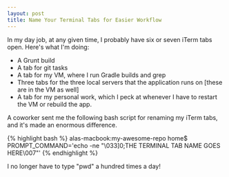 ```yaml
---
layout: post
title: Name Your Terminal Tabs for Easier Workflow
---
```


In my day job, at any given time, I probably have six or seven iTerm tabs open. Here's what I'm doing:
* A Grunt build
* A tab for git tasks
* A tab for my VM, where I run Gradle builds and grep
* Three tabs for the three local servers that the application runs on [these are in the VM as well]
* A tab for my personal work, which I peck at whenever I have to restart the VM or rebuild the app. 

A coworker sent me the following bash script for renaming my iTerm tabs, and it's made an enormous difference. 

{% highlight bash %}
alas-macbook:my-awesome-repo home$ PROMPT_COMMAND='echo -ne "\033]0;THE TERMINAL TAB NAME GOES HERE\007"'
{% endhighlight %}

I no longer have to type "pwd" a hundred times a day!


